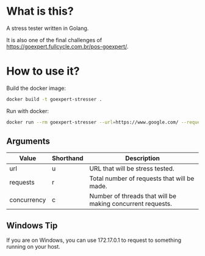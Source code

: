 # What is this?

A stress tester written in Golang.

It is also one of the final challenges of https://goexpert.fullcycle.com.br/pos-goexpert/.

# How to use it?

Build the docker image:

```bash
docker build -t goexpert-stresser .
```

Run with docker:

```bash
docker run --rm goexpert-stresser --url=https://www.google.com/ --requests=20 --concurrency=5
```

## Arguments

|Value|Shorthand|Description|
|---|---|---|
|url|u|URL that will be stress tested.|
|requests|r|Total number of requests that will be made.|
|concurrency|c|Number of threads that will be making concurrent requests.|


## Windows Tip

If you are on Windows, you can use 172.17.0.1 to request to something running on your host.